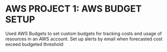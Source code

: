 # AWS PROJECT 1: AWS BUDGET SETUP
Used AWS Budgets to set custom budgets for tracking costs and usage of resources in an AWS account. Set up alerts by email when forecasted cost exceed budgeted threshold
